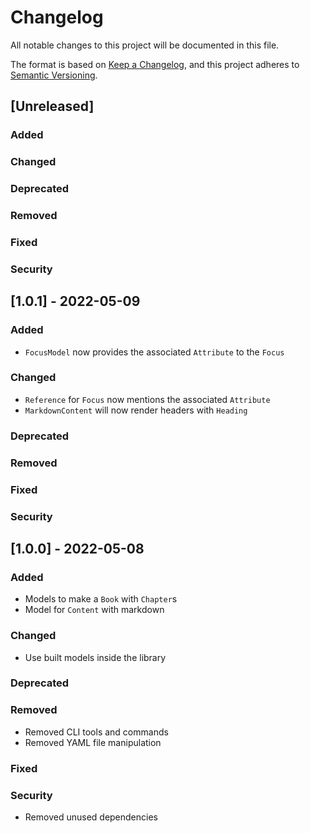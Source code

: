 # Changelog

All notable changes to this project will be documented in this file.

The format is based on [Keep a Changelog](https://keepachangelog.com/en/1.0.0/),
and this project adheres to [Semantic Versioning](https://semver.org/spec/v2.0.0.html).

## [Unreleased]

### Added

### Changed

### Deprecated

### Removed

### Fixed

### Security

## [1.0.1] - 2022-05-09

### Added

- `FocusModel` now provides the associated `Attribute` to the `Focus`
 
### Changed

- `Reference` for `Focus` now mentions the associated `Attribute`
- `MarkdownContent` will now render headers with `Heading`

### Deprecated

### Removed

### Fixed

### Security


## [1.0.0] - 2022-05-08

### Added

- Models to make a `Book` with `Chapter`s
- Model for `Content` with markdown

### Changed

- Use built models inside the library

### Deprecated

### Removed

- Removed CLI tools and commands
- Removed YAML file manipulation

### Fixed

### Security

- Removed unused dependencies
